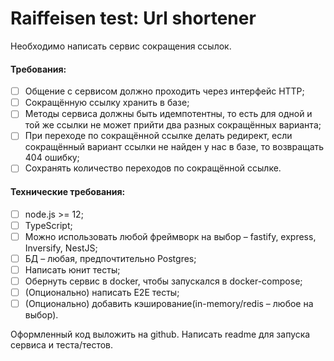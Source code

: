 # Raiffeisen test: Url shortener

Необходимо написать сервис сокращения ссылок.

#### Требования:

- [ ] Общение с сервисом должно проходить через интерфейс HTTP;
- [ ] Сокращённую ссылку хранить в базе;
- [ ] Методы сервиса должны быть идемпотентны, то есть для одной и той же ссылки не может прийти два разных сокращённых варианта;
- [ ] При переходе по сокращённой ссылке делать редирект, если сокращённый вариант ссылки не найден у нас в базе, то возвращать 404 ошибку;
- [ ] Сохранять количество переходов по сокращённой ссылке.

#### Технические требования:

- [ ] node.js >= 12;
- [ ] TypeScript;
- [ ] Можно использовать любой фреймворк на выбор – fastify, express, Inversify, NestJS;
- [ ] БД – любая, предпочтительно Postgres;
- [ ] Написать юнит тесты;
- [ ] Обернуть сервис в docker, чтобы запускался в docker-compose;
- [ ] (Опционально) написать E2E тесты;
- [ ] (Опционально) добавить кэширование(in-memory/redis – любое на выбор).

Оформленный код выложить на github. Написать readme для запуска сервиса и теста/тестов.
